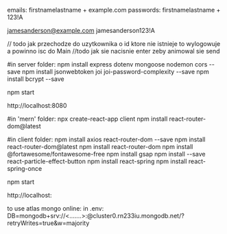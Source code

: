 emails: firstnamelastname + example.com
passwords: firstnamelastname + 123!A

jamesanderson@example.com
jamesanderson123!A




// todo jak przechodze do uzytkownika o id ktore nie istnieje to wylogowuje a powinno isc do Main
  //todo jak sie nacisnie enter zeby animowal sie send



#in server folder:
npm install express dotenv mongoose nodemon cors --save
npm install jsonwebtoken joi joi-password-complexity --save
npm install bcrypt --save

npm start

http://localhost:8080


#in 'mern' folder:
npx create-react-app client
npm install react-router-dom@latest


#in client folder:
npm install axios react-router-dom --save
npm install react-router-dom@latest
npm install react-router-dom
npm install @fortawesome/fontawesome-free
npm install gsap
npm install --save react-particle-effect-button
npm install react-spring
npm install react-spring-once

npm start

http://localhost:

to use atlas mongo online:
in .env: DB=mongodb+srv://<.......>:<password>@cluster0.rn233iu.mongodb.net/?retryWrites=true&w=majority

